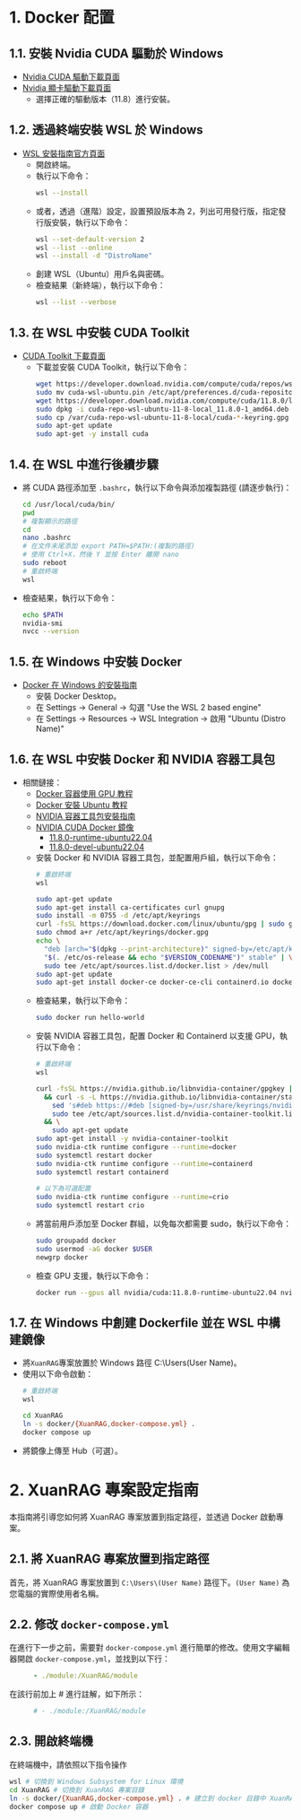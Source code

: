 # 1. Docker 配置
## 1.1. 安裝 Nvidia CUDA 驅動於 Windows
- [Nvidia CUDA 驅動下載頁面](https://www.nvidia.com/Download/index.aspx?lang=en-us)
- [Nvidia 顯卡驅動下載頁面](https://www.nvidia.com.tw/download/driverResults.aspx/193749/tw)
  - 選擇正確的驅動版本（11.8）進行安裝。


## 1.2. 透過終端安裝 WSL 於 Windows
- [WSL 安裝指南官方頁面](https://learn.microsoft.com/zh-tw/windows/wsl/install)
  - 開啟終端。
  - 執行以下命令：
    ```bash
    wsl --install
    ```
  - 或者，透過（進階）設定，設置預設版本為 2，列出可用發行版，指定發行版安裝，執行以下命令：
    ```bash
    wsl --set-default-version 2
    wsl --list --online
    wsl --install -d "DistroName"
    ```
  - 創建 WSL（Ubuntu）用戶名與密碼。
  - 檢查結果（新終端），執行以下命令：
    ```bash
    wsl --list --verbose
    ```


## 1.3. 在 WSL 中安裝 CUDA Toolkit
- [CUDA Toolkit 下載頁面](https://developer.nvidia.com/cuda-11-8-0-download-archive)
  - 下載並安裝 CUDA Toolkit，執行以下命令：
    ```bash
    wget https://developer.download.nvidia.com/compute/cuda/repos/wsl-ubuntu/x86_64/cuda-wsl-ubuntu.pin
    sudo mv cuda-wsl-ubuntu.pin /etc/apt/preferences.d/cuda-repository-pin-600
    wget https://developer.download.nvidia.com/compute/cuda/11.8.0/local_installers/cuda-repo-wsl-ubuntu-11-8-local_11.8.0-1_amd64.deb
    sudo dpkg -i cuda-repo-wsl-ubuntu-11-8-local_11.8.0-1_amd64.deb
    sudo cp /var/cuda-repo-wsl-ubuntu-11-8-local/cuda-*-keyring.gpg /usr/share/keyrings/
    sudo apt-get update
    sudo apt-get -y install cuda
    ```


## 1.4. 在 WSL 中進行後續步驟
- 將 CUDA 路徑添加至 `.bashrc`，執行以下命令與添加複製路徑 (請逐步執行)：
  ```bash
  cd /usr/local/cuda/bin/
  pwd
  # 複製顯示的路徑
  cd
  nano .bashrc
  # 在文件末尾添加 export PATH=$PATH:(複製的路徑)
  # 使用 Ctrl+X，然後 Y 並按 Enter 離開 nano
  sudo reboot
  # 重啟終端
  wsl
  ```
- 檢查結果，執行以下命令：
  ```bash
  echo $PATH
  nvidia-smi
  nvcc --version
  ```


## 1.5. 在 Windows 中安裝 Docker
- [Docker 在 Windows 的安裝指南](https://learn.microsoft.com/zh-tw/windows/wsl/tutorials/wsl-containers)
  - 安裝 Docker Desktop。
  - 在 Settings -> General -> 勾選 "Use the WSL 2 based engine"
  - 在 Settings -> Resources -> WSL Integration -> 啟用 "Ubuntu (Distro Name)"


## 1.6. 在 WSL 中安裝 Docker 和 NVIDIA 容器工具包
- 相關鏈接：
  - [Docker 容器使用 GPU 教程](https://saturncloud.io/blog/how-to-use-gpu-from-a-docker-container-a-guide-for-data-scientists-and-software-engineers/)
  - [Docker 安裝 Ubuntu 教程](https://docs.docker.com/engine/install/ubuntu/)
  - [NVIDIA 容器工具包安裝指南](https://docs.nvidia.com/datacenter/cloud-native/container-toolkit/latest/install-guide.html)
  - [NVIDIA CUDA Docker 鏡像](https://hub.docker.com/r/nvidia/cuda/tags)
    - [11.8.0-runtime-ubuntu22.04](https://hub.docker.com/layers/nvidia/cuda/11.8.0-runtime-ubuntu22.04/images/sha256-0b654e1fcb503532817c27b4088d0f121b86eaeb7676b2268dd4e448df333bea?context=explore)
    - [11.8.0-devel-ubuntu22.04](https://hub.docker.com/layers/nvidia/cuda/11.8.0-devel-ubuntu22.04/images/sha256-e395e2d30c63b6bd9ced510c8d09b1beb76bedaca4c527f3196348cce16a0da2?context=explore)
  - 安裝 Docker 和 NVIDIA 容器工具包，並配置用戶組，執行以下命令：
    ```bash
    # 重啟終端
    wsl

    sudo apt-get update
    sudo apt-get install ca-certificates curl gnupg
    sudo install -m 0755 -d /etc/apt/keyrings
    curl -fsSL https://download.docker.com/linux/ubuntu/gpg | sudo gpg --dearmor -o /etc/apt/keyrings/docker.gpg
    sudo chmod a+r /etc/apt/keyrings/docker.gpg
    echo \
      "deb [arch="$(dpkg --print-architecture)" signed-by=/etc/apt/keyrings/docker.gpg] https://download.docker.com/linux/ubuntu \
      "$(. /etc/os-release && echo "$VERSION_CODENAME")" stable" | \
      sudo tee /etc/apt/sources.list.d/docker.list > /dev/null
    sudo apt-get update
    sudo apt-get install docker-ce docker-ce-cli containerd.io docker-buildx-plugin docker-compose-plugin
    ```
  - 檢查結果，執行以下命令：
    ```bash
    sudo docker run hello-world
    ```
  - 安裝 NVIDIA 容器工具包，配置 Docker 和 Containerd 以支援 GPU，執行以下命令：
    ```bash
    # 重啟終端
    wsl

    curl -fsSL https://nvidia.github.io/libnvidia-container/gpgkey | sudo gpg --dearmor -o /usr/share/keyrings/nvidia-container-toolkit-keyring.gpg \
      && curl -s -L https://nvidia.github.io/libnvidia-container/stable/deb/nvidia-container-toolkit.list | \
        sed 's#deb https://#deb [signed-by=/usr/share/keyrings/nvidia-container-toolkit-keyring.gpg] https://#g' | \
        sudo tee /etc/apt/sources.list.d/nvidia-container-toolkit.list \
      && \
        sudo apt-get update
    sudo apt-get install -y nvidia-container-toolkit
    sudo nvidia-ctk runtime configure --runtime=docker
    sudo systemctl restart docker
    sudo nvidia-ctk runtime configure --runtime=containerd
    sudo systemctl restart containerd
     
    # 以下為可選配置
    sudo nvidia-ctk runtime configure --runtime=crio
    sudo systemctl restart crio
    ```
  - 將當前用戶添加至 Docker 群組，以免每次都需要 sudo，執行以下命令：
    ```bash
    sudo groupadd docker
    sudo usermod -aG docker $USER
    newgrp docker
    ```
  - 檢查 GPU 支援，執行以下命令：
    ```bash
    docker run --gpus all nvidia/cuda:11.8.0-runtime-ubuntu22.04 nvidia-smi
    ```

    
## 1.7. 在 Windows 中創建 Dockerfile 並在 WSL 中構建鏡像
- 將`XuanRAG`專案放置於 Windows 路徑 C:\Users\(User Name)。
- 使用以下命令啟動：
  ```bash
  # 重啟終端
  wsl
  
  cd XuanRAG
  ln -s docker/{XuanRAG,docker-compose.yml} .
  docker compose up
  ```
- 將鏡像上傳至 Hub（可選）。



# 2. XuanRAG 專案設定指南
本指南將引導您如何將 XuanRAG 專案放置到指定路徑，並透過 Docker 啟動專案。


## 2.1. 將 XuanRAG 專案放置到指定路徑
首先，將 XuanRAG 專案放置到 `C:\Users\(User Name)` 路徑下。`(User Name)` 為您電腦的實際使用者名稱。


## 2.2. 修改 `docker-compose.yml`
在進行下一步之前，需要對 `docker-compose.yml` 進行簡單的修改。使用文字編輯器開啟 `docker-compose.yml`，並找到以下行：
```yaml
      - ./module:/XuanRAG/module
```

在該行前加上 # 進行註解，如下所示：
```yaml
      # - ./module:/XuanRAG/module
```


## 2.3. 開啟終端機
在終端機中，請依照以下指令操作
```bash
wsl # 切換到 Windows Subsystem for Linux 環境
cd XuanRAG # 切換到 XuanRAG 專案目錄
ln -s docker/{XuanRAG,docker-compose.yml} . # 建立到 docker 目錄中 XuanRAG 和 docker-compose.yml 的符號連結
docker compose up # 啟動 Docker 容器
```
